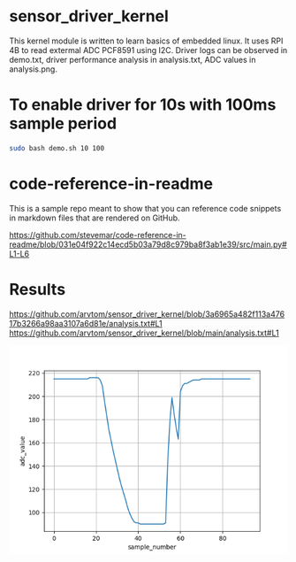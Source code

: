 # sensor_driver_kernel
This kernel module is written to learn basics of embedded linux. It uses RPI 4B to read extermal ADC PCF8591 using I2C. Driver logs can be observed in demo.txt, driver performance analysis in analysis.txt, ADC values in analysis.png.

# To enable driver for 10s with 100ms sample period
```bash
sudo bash demo.sh 10 100
```

# code-reference-in-readme

This is a sample repo meant to show that you can reference code snippets in markdown files that are rendered on GitHub.

https://github.com/stevemar/code-reference-in-readme/blob/031e04f922c14ecd5b03a79d8c979ba8f3ab1e39/src/main.py#L1-L6

# Results
<!-- MARKDOWN-AUTO-DOCS:START (CODE:src=analysis.txt) -->
<!-- MARKDOWN-AUTO-DOCS:END -->

https://github.com/arvtom/sensor_driver_kernel/blob/3a6965a482f113a47617b3266a98aa3107a6d81e/analysis.txt#L1
https://github.com/arvtom/sensor_driver_kernel/blob/main/analysis.txt#L1


![alt text](https://github.com/arvtom/sensor_driver_kernel/blob/main/analysis.png?raw=true)
